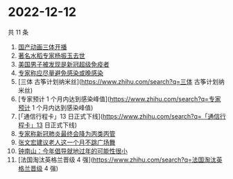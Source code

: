 # 2022-12-12

共 11 条

<!-- BEGIN -->
<!-- 最后更新时间 Mon Dec 12 2022 11:18:36 GMT+0800 (China Standard Time) -->

1. [国产动画三体开播](https://www.zhihu.com/search?q=国产动画三体开播)
1. [著名水稻专家杨振玉去世](https://www.zhihu.com/search?q=著名水稻专家杨振玉去世)
1. [美国男子被发现是新冠超级免疫者](https://www.zhihu.com/search?q=美国男子被发现是新冠超级免疫者)
1. [专家称应尽量避免感染或晚感染](https://www.zhihu.com/search?q=专家称应尽量避免感染或晚感染)
1. [三体 古筝计划纳米丝](https://www.zhihu.com/search?q=三体 古筝计划纳米丝)
1. [专家预计 1 个月内达到感染峰值](https://www.zhihu.com/search?q=专家预计 1 个月内达到感染峰值)
1. [「通信行程卡」13 日正式下线](https://www.zhihu.com/search?q=「通信行程卡」13 日正式下线)
1. [专家称新冠肺炎最终会降为丙类丙管](https://www.zhihu.com/search?q=专家称新冠肺炎最终会降为丙类丙管)
1. [张文宏建议老人这一个月不跳广场舞](https://www.zhihu.com/search?q=张文宏建议老人这一个月不跳广场舞)
1. [钟南山：今年倡导就地过年的可能性很小](https://www.zhihu.com/search?q=钟南山：今年倡导就地过年的可能性很小)
1. [法国淘汰英格兰晋级 4 强](https://www.zhihu.com/search?q=法国淘汰英格兰晋级 4 强)

<!-- END -->
